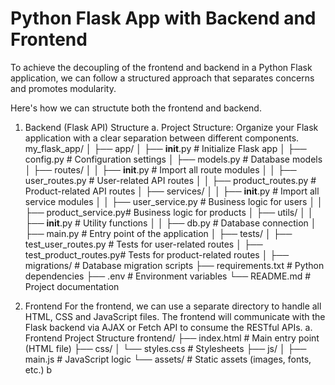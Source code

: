 # Python Flask App with Backend and Frontend
To achieve the decoupling of the frontend and backend in a Python Flask application, we can follow a structured approach that separates concerns and promotes modularity.

Here's how we can structute both the frontend and backend.

1. Backend (Flask API) Structure
   a. Project Structure: Organize your Flask application with a clear separation between different components.
        my_flask_app/
        │
        ├── app/
        │   ├── __init__.py           # Initialize Flask app
        │   ├── config.py             # Configuration settings
        │   ├── models.py             # Database models
        │   ├── routes/
        │   │   ├── __init__.py       # Import all route modules
        │   │   ├── user_routes.py    # User-related API routes
        │   │   ├── product_routes.py # Product-related API routes
        │   ├── services/
        │   │   ├── __init__.py       # Import all service modules
        │   │   ├── user_service.py   # Business logic for users
        │   │   ├── product_service.py# Business logic for products
        │   ├── utils/
        │   │   ├── __init__.py       # Utility functions
        │   │   ├── db.py             # Database connection
        │   ├── main.py               # Entry point of the application
        │
        ├── tests/
        │   ├── test_user_routes.py   # Tests for user-related routes
        │   ├── test_product_routes.py# Tests for product-related routes
        │
        ├── migrations/               # Database migration scripts
        ├── requirements.txt          # Python dependencies
        ├── .env                      # Environment variables
        └── README.md                 # Project documentation

2. Frontend
   For the frontend, we can use a separate directory to handle all HTML, CSS and JavaScript files. The frontend will communicate with the Flask backend via AJAX or Fetch API to consume the RESTful APIs.
   a. Frontend Project Structure
        frontend/
        ├── index.html                # Main entry point (HTML file)
        ├── css/
        │   └── styles.css            # Stylesheets
        ├── js/
        │   ├── main.js               # JavaScript logic
        └── assets/                   # Static assets (images, fonts, etc.)
    b